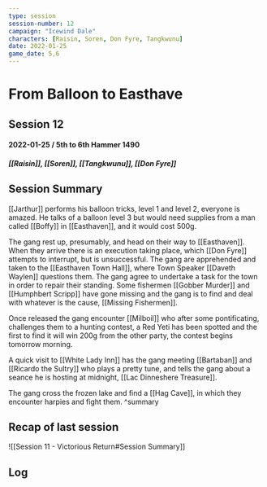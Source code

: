 ```yaml
---
type: session
session-number: 12
campaign: "Icewind Dale"
characters: [Raisin, Soren, Don Fyre, Tangkwunu]
date: 2022-01-25
game_date: 5,6
---
```


# From Balloon to Easthave
## Session 12
#### 2022-01-25 / 5th to 6th Hammer 1490
##### [[Raisin]], [[Soren]], [[Tangkwunu]], [[Don Fyre]]

## Session Summary
[[Jarthur]] performs his balloon tricks, level 1 and level 2, everyone is amazed. He talks of a balloon level 3 but would need supplies from a man called [[Boffy]] in [[Easthaven]], and it would cost 500g. 

The gang rest up, presumably, and head on their way to [[Easthaven]]. When they arrive there is an execution taking place, which [[Don Fyre]] attempts to interrupt, but is unsuccessful. The gang are apprehended and taken to the [[Easthaven Town Hall]], where Town Speaker [[Daveth Waylen]] questions them. The gang agree to undertake a task for the town in order to repair their standing. Some fishermen [[Gobber Murder]] and [[Humphbert Scripp]] have gone missing and the gang is to find and deal with whatever is the cause, [[Missing Fishermen]].

Once released the gang encounter [[Milboil]] who after some pontificating, challenges them to a hunting contest, a Red Yeti has been spotted and the first to find it will win 200g from the other party, the contest begins tomorrow morning.

A quick visit to [[White Lady Inn]] has the gang meeting [[Bartaban]] and [[Ricardo the Sultry]] who plays a pretty tune, and tells the gang about a seance he is hosting at midnight, [[Lac Dinneshere Treasure]].

The gang cross the frozen lake and find a [[Hag Cave]], in which they encounter harpies and fight them.
^summary

## Recap of last session
![[Session 11 - Victorious Return#Session Summary]]

## Log

